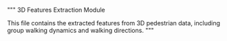 """
3D Features Extraction Module

This file contains the extracted features from 3D pedestrian data, 
including group walking dynamics and walking directions.
"""
